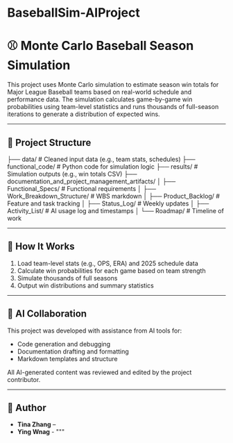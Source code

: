 # BaseballSim-AIProject

# ⚾ Monte Carlo Baseball Season Simulation

This project uses Monte Carlo simulation to estimate season win totals for Major League Baseball teams based on real-world schedule and performance data. The simulation calculates game-by-game win probabilities using team-level statistics and runs thousands of full-season iterations to generate a distribution of expected wins.

---

## 📂 Project Structure
├── data/ # Cleaned input data (e.g., team stats, schedules)
├── functional_code/ # Python code for simulation logic
├── results/ # Simulation outputs (e.g., win totals CSV)
├── documentation_and_project_management_artifacts/
│ ├── Functional_Specs/ # Functional requirements
│ ├── Work_Breakdown_Structure/ # WBS markdown
│ ├── Product_Backlog/ # Feature and task tracking
│ ├── Status_Log/ # Weekly updates
│ ├── Activity_List/ # AI usage log and timestamps
│ └── Roadmap/ # Timeline of work


---

## 🚀 How It Works

1. Load team-level stats (e.g., OPS, ERA) and 2025 schedule data
2. Calculate win probabilities for each game based on team strength
3. Simulate thousands of full seasons
4. Output win distributions and summary statistics

---

## 🧠 AI Collaboration

This project was developed with assistance from AI tools for:
- Code generation and debugging
- Documentation drafting and formatting
- Markdown templates and structure

All AI-generated content was reviewed and edited by the project contributor.

---

## 👤 Author

- **Tina Zhang** –
- **Ying Wnag** -
"""

